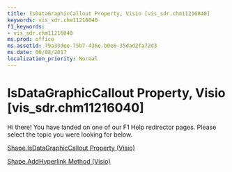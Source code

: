 ```yaml
---
title: IsDataGraphicCallout Property, Visio [vis_sdr.chm11216040]
keywords: vis_sdr.chm11216040
f1_keywords:
- vis_sdr.chm11216040
ms.prod: office
ms.assetid: 79a33dee-75b7-436e-b0e6-35dad2fa72d3
ms.date: 06/08/2017
localization_priority: Normal
---
```



# IsDataGraphicCallout Property, Visio [vis_sdr.chm11216040]

Hi there! You have landed on one of our F1 Help redirector pages. Please select the topic you were looking for below.

[Shape.IsDataGraphicCallout Property (Visio)](http://msdn.microsoft.com/library/dedf6880-e597-8582-12e5-18bfe6286e66%28Office.15%29.aspx)

[Shape.AddHyperlink Method (Visio)](http://msdn.microsoft.com/library/fbf77a65-88a1-e710-60a2-efde9e7df968%28Office.15%29.aspx)



